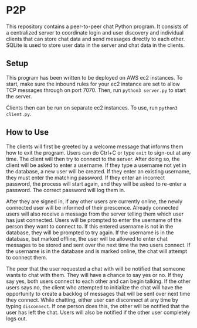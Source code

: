 # P2P 

This repository contains a peer-to-peer chat Python program. It consists of a centralized server to coordinate login and user discovery and individual clients that can store chat data and send messages directly to each other. SQLite is used to store user data in the server and chat data in the clients.

## Setup

This program has been written to be deployed on AWS ec2 instances. To start, make sure the inbound rules for your ec2 instance are set to allow TCP messages through on port 7070. Then, run `python3 server.py` to start the server.

Clients then can be run on separate ec2 instances. To use, run `python3 client.py`.

## How to Use

The clients will first be greeted by a welcome message that informs them how to exit the program. Users can do Ctrl+C or type `exit` to sign-out at any time. The client will then try to connect to the server. After doing so, the client will be asked to enter a username. If they type a username not yet in the database, a new user will be created. If they enter an existing username, they must enter the matching password. If they enter an incorrect password, the process will start again, and they will be asked to re-enter a password. The correct password will log them in.

After they are signed in, if any other users are currently online, the newly connected user will be informed of their prescence. Already connected users will also receive a message from the server telling them which user has just connected. Users will be prompted to enter the username of the person they want to connect to. If this entered username is not in the database, they will be prompted to try again. If the username is in the database, but marked offline, the user will be allowed to enter chat messages to be stored and sent over the next time the two users connect. If the username is in the database and is marked online, the chat will attempt to connect them.

The peer that the user requested a chat with will be notified that someone wants to chat with them. They will have a chance to say yes or no. If they say yes, both users connect to each other and can begin talking. If the other users says no, the client who attempted to initialize the chat will have the opportunity to create a backlog of messages that will be sent over next time they connect. While chatting, either user can disconnect at any time by typing `disconnect`. If one person does this, the other will be notified that the user has left the chat. Users will also be notified if the other user completely logs out.
